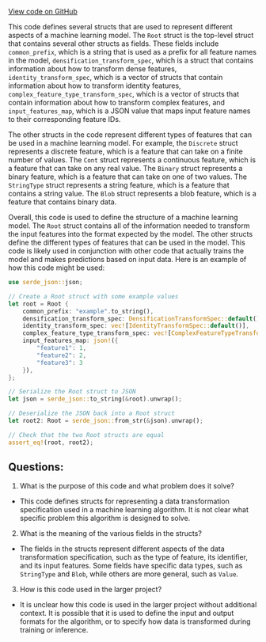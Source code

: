 [View code on GitHub](https://github.com/misbahsy/the-algorithm/navi/segdense/src/segdense_transform_spec_home_recap_2022.rs)

This code defines several structs that are used to represent different aspects of a machine learning model. The `Root` struct is the top-level struct that contains several other structs as fields. These fields include `common_prefix`, which is a string that is used as a prefix for all feature names in the model, `densification_transform_spec`, which is a struct that contains information about how to transform dense features, `identity_transform_spec`, which is a vector of structs that contain information about how to transform identity features, `complex_feature_type_transform_spec`, which is a vector of structs that contain information about how to transform complex features, and `input_features_map`, which is a JSON value that maps input feature names to their corresponding feature IDs.

The other structs in the code represent different types of features that can be used in a machine learning model. For example, the `Discrete` struct represents a discrete feature, which is a feature that can take on a finite number of values. The `Cont` struct represents a continuous feature, which is a feature that can take on any real value. The `Binary` struct represents a binary feature, which is a feature that can take on one of two values. The `StringType` struct represents a string feature, which is a feature that contains a string value. The `Blob` struct represents a blob feature, which is a feature that contains binary data.

Overall, this code is used to define the structure of a machine learning model. The `Root` struct contains all of the information needed to transform the input features into the format expected by the model. The other structs define the different types of features that can be used in the model. This code is likely used in conjunction with other code that actually trains the model and makes predictions based on input data. Here is an example of how this code might be used:

```rust
use serde_json::json;

// Create a Root struct with some example values
let root = Root {
    common_prefix: "example".to_string(),
    densification_transform_spec: DensificationTransformSpec::default(),
    identity_transform_spec: vec![IdentityTransformSpec::default()],
    complex_feature_type_transform_spec: vec![ComplexFeatureTypeTransformSpec::default()],
    input_features_map: json!({
        "feature1": 1,
        "feature2": 2,
        "feature3": 3
    }),
};

// Serialize the Root struct to JSON
let json = serde_json::to_string(&root).unwrap();

// Deserialize the JSON back into a Root struct
let root2: Root = serde_json::from_str(&json).unwrap();

// Check that the two Root structs are equal
assert_eq!(root, root2);
```
## Questions: 
 1. What is the purpose of this code and what problem does it solve?
- This code defines structs for representing a data transformation specification used in a machine learning algorithm. It is not clear what specific problem this algorithm is designed to solve.

2. What is the meaning of the various fields in the structs?
- The fields in the structs represent different aspects of the data transformation specification, such as the type of feature, its identifier, and its input features. Some fields have specific data types, such as `StringType` and `Blob`, while others are more general, such as `Value`.

3. How is this code used in the larger project?
- It is unclear how this code is used in the larger project without additional context. It is possible that it is used to define the input and output formats for the algorithm, or to specify how data is transformed during training or inference.